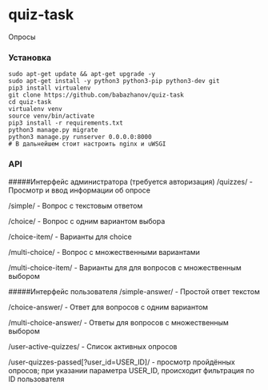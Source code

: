 # quiz-task
Опросы

### Установка
```shell script
sudo apt-get update && apt-get upgrade -y
sudo apt-get install -y python3 python3-pip python3-dev git
pip3 install virtualenv
git clone https://github.com/babazhanov/quiz-task
cd quiz-task
virtualenv venv
source venv/bin/activate
pip3 install -r requirements.txt
python3 manage.py migrate
python3 manage.py runserver 0.0.0.0:8000
# В дальнейшем стоит настроить nginx и uWSGI
```

### API
#####Интерфейс администратора (требуется авторизация)
/quizzes/ - Просмотр и ввод информации об опросе

/simple/ - Вопрос с текстовым ответом 

/choice/ - Вопрос с одним вариантом выбора

/choice-item/ - Варианты для choice

/multi-choice/ - Вопрос с множественными вариантами

/multi-choice-item/ - Варианты для для вопросов с множественным выбором

#####Интерфейс пользователя
/simple-answer/ - Простой ответ текстом

/choice-answer/ - Ответ для вопросов с одним вариантом

/multi-choice-answer/ - Ответы для вопросов с множественным выбором

/user-active-quizzes/ - Список активных опросов

/user-quizzes-passed\[?user_id=USER_ID\]/ - просмотр пройдённых опросов; 
при указании параметра USER_ID, происходит фильтрация по ID пользователя